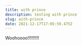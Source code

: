 ```yaml
---
title: with prince
description: testing with prince
slug: with-prince
date: 2021-12-17T17:05:59.475Z
---
```

Woohoooo!!!!!!!!!